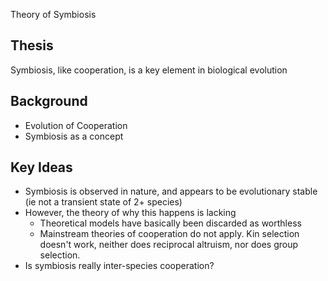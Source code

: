 Theory of Symbiosis

## Thesis
Symbiosis, like cooperation, is a key element in biological evolution

## Background
- Evolution of Cooperation
- Symbiosis as a concept

## Key Ideas
- Symbiosis is observed in nature, and appears to be evolutionary stable (ie not a transient state of 2+ species)
- However, the theory of why this happens is lacking
  - Theoretical models have basically been discarded as worthless
  - Mainstream theories of cooperation do not apply. Kin selection doesn't work, neither does reciprocal altruism, nor does group selection.
- Is symbiosis really inter-species cooperation?

